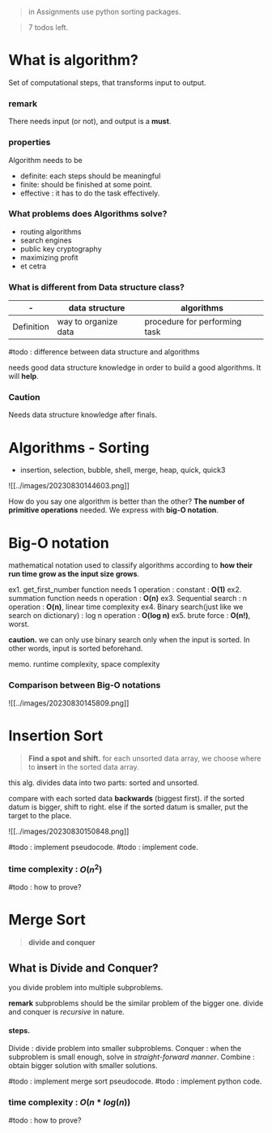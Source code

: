 
> in Assignments use python sorting packages.

> 7 todos left.

# What is algorithm?

Set of computational steps, that transforms input to output. 

### remark
There needs input (or not), and output is a **must**.

### properties
Algorithm needs to be
* definite: each steps should be meaningful
* finite: should be finished at some point.
* effective : it has to do the task effectively.

### What problems does Algorithms solve?
* routing algorithms
* search engines
* public key cryptography
* maximizing profit
* et cetra

### What is different from Data structure class?

|-|data structure|algorithms|
|-|---|---|
|Definition|way to organize data|procedure for performing task|
#todo : difference between data structure and algorithms

needs good data structure knowledge in order to build a good algorithms. It will **help**. 

### Caution
Needs data structure knowledge after finals.


# Algorithms - Sorting

* insertion, selection, bubble, shell, merge, heap, quick, quick3

![[../images/20230830144603.png]]

How do you say one algorithm is better than the other?
**The number of primitive operations** needed.
We express with **big-O notation**.


# Big-O notation
mathematical notation used to classify algorithms according to **how their run time grow as the input size grows**. 

ex1. get_first_number function needs 1 operation : constant : **O(1)**
ex2. summation function needs n operation : **O(n)**
ex3. Sequential search : n operation :  **O(n)**, linear time complexity
ex4. Binary search(just like we search on dictionary) : log n operation :  **O(log n)**
ex5. brute force : **O(n!)**, worst.

**caution.**
we can only use binary search only when the input is sorted. In other words, input is sorted beforehand.

memo. runtime complexity, space complexity

### Comparison between Big-O notations
![[../images/20230830145809.png]]


# Insertion Sort
>**Find a spot and shift.** 
> for each unsorted data array, we choose where to **insert** in the sorted data array.

this alg. divides data into two parts: sorted and unsorted.

compare with each sorted data **backwards** (biggest first).
if the sorted datum is bigger, shift to right.
else if the sorted datum is smaller, put the target to the place. 

![[../images/20230830150848.png]]


#todo : implement pseudocode.
#todo : implement code.


### time complexity : $O(n^2)$
#todo : how to prove?
# Merge Sort
> **divide and conquer**

## What is Divide and Conquer?
you divide problem into multiple subproblems. 

**remark**
subproblems should be the similar problem of the bigger one. 
divide and conquer is *recursive* in nature. 

#### steps.
Divide : divide problem into smaller subproblems.
Conquer : when the subproblem is small enough, solve in *straight-forward manner*. 
Combine : obtain bigger solution with smaller solutions.

#todo : implement merge sort pseudocode.
#todo : implement python code.

### time complexity : $O(n*log(n))$
#todo : how to prove?